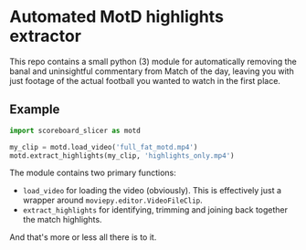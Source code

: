 # Automated MotD highlights extractor
This repo contains a small python (3) module for automatically removing the banal and uninsightful commentary from Match of the day, leaving you with just footage of the actual football you wanted to watch in the first place.


## Example

```python
import scoreboard_slicer as motd

my_clip = motd.load_video('full_fat_motd.mp4')
motd.extract_highlights(my_clip, 'highlights_only.mp4')
```

The module contains two primary functions:
 
 * `load_video` for loading the video (obviously). This is effectively just a wrapper around `moviepy.editor.VideoFileClip`.
 * `extract_highlights` for identifying, trimming and joining back together the match highlights.
 
 And that's more or less all there is to it.
 
